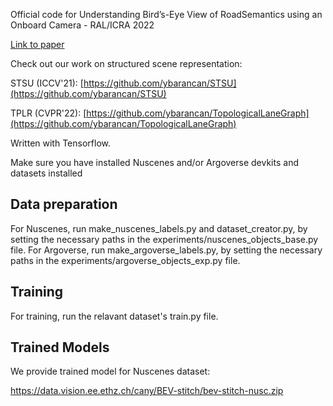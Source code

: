 Official code for Understanding Bird’s-Eye View of RoadSemantics using an Onboard Camera - RAL/ICRA 2022

[Link to paper](https://arxiv.org/pdf/2012.03040.pdf) 

Check out our work on structured scene representation:

STSU (ICCV'21): [https://github.com/ybarancan/STSU](https://github.com/ybarancan/STSU)

TPLR (CVPR'22): [https://github.com/ybarancan/TopologicalLaneGraph](https://github.com/ybarancan/TopologicalLaneGraph)

Written with Tensorflow.

Make sure you have installed Nuscenes and/or Argoverse devkits and datasets installed

## Data preparation

For Nuscenes, run make_nuscenes_labels.py and dataset_creator.py, by setting the necessary paths in the experiments/nuscenes_objects_base.py file.
For Argoverse, run make_argoverse_labels.py, by setting the necessary paths in the experiments/argoverse_objects_exp.py file.

## Training

For training, run the relavant dataset's train.py file. 

## Trained Models

We provide trained model for Nuscenes dataset:

https://data.vision.ee.ethz.ch/cany/BEV-stitch/bev-stitch-nusc.zip

